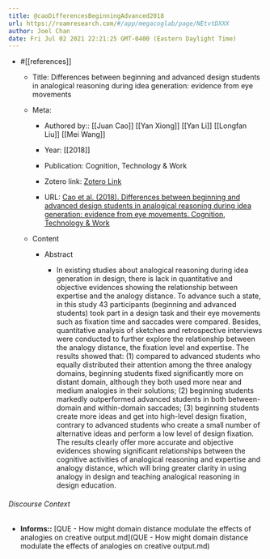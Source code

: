 ```yaml
---
title: @caoDifferencesBeginningAdvanced2018
url: https://roamresearch.com/#/app/megacoglab/page/NEtvtDXXX
author: Joel Chan
date: Fri Jul 02 2021 22:21:25 GMT-0400 (Eastern Daylight Time)
---
```


- #[[references]]

    - Title: Differences between beginning and advanced design students in analogical reasoning during idea generation: evidence from eye movements

    - Meta:

        - Authored by:: [[Juan Cao]] [[Yan Xiong]] [[Yan Li]] [[Longfan Liu]] [[Mei Wang]]

        - Year: [[2018]]

        - Publication: Cognition, Technology & Work

        - Zotero link: [Zotero Link](zotero://select/items/1_VS3XC4CP)

        - URL: [Cao et al. (2018). Differences between beginning and advanced design students in analogical reasoning during idea generation: evidence from eye movements. Cognition, Technology & Work](https://link.springer.com/article/10.1007/s10111-018-0477-z)

    - Content

        - Abstract

            - In existing studies about analogical reasoning during idea generation in design, there is lack in quantitative and objective evidences showing the relationship between expertise and the analogy distance. To advance such a state, in this study 43 participants (beginning and advanced students) took part in a design task and their eye movements such as fixation time and saccades were compared. Besides, quantitative analysis of sketches and retrospective interviews were conducted to further explore the relationship between the analogy distance, the fixation level and expertise. The results showed that: (1) compared to advanced students who equally distributed their attention among the three analogy domains, beginning students fixed significantly more on distant domain, although they both used more near and medium analogies in their solutions; (2) beginning students markedly outperformed advanced students in both between-domain and within-domain saccades; (3) beginning students create more ideas and get into high-level design fixation, contrary to advanced students who create a small number of alternative ideas and perform a low level of design fixation. The results clearly offer more accurate and objective evidences showing significant relationships between the cognitive activities of analogical reasoning and expertise and analogy distance, which will bring greater clarity in using analogy in design and teaching analogical reasoning in design education.

###### Discourse Context

- **Informs::** [QUE - How might domain distance modulate the effects of analogies on creative output.md](QUE - How might domain distance modulate the effects of analogies on creative output.md)
